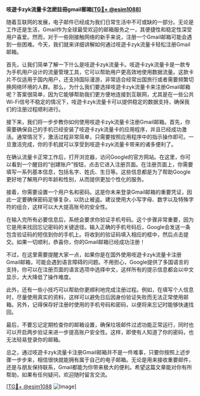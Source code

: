 **吱遊卡zyk流量卡怎麽註冊gmail郵箱[[TG💪+ @esim1088](https://t.me/s/esim1088)]**

随着互联网的发展，电子邮件已经成为我们日常生活中不可或缺的一部分。无论是工作还是生活，Gmail作为全球最受欢迎的邮箱服务之一，其便捷性和稳定性深受用户喜爱。然而，对于一些刚接触网络的新手来说，注册一个Gmail邮箱可能会遇到一些困难。今天，我们就来详细讲解如何通过吱遊卡zyk流量卡轻松注册Gmail邮箱。

首先，让我们简单了解一下什么是吱遊卡zyk流量卡。吱遊卡zyk流量卡是一款专为手机用户设计的流量管理工具，它可以帮助用户更高效地使用数据流量。这款卡片不仅适用于国内用户，还支持国际漫游，非常适合经常出国旅行或者需要频繁切换网络环境的人群。那么，为什么我们要选择吱遊卡zyk流量卡来注册Gmail邮箱呢？答案很简单，因为它能够帮助我们更方便地连接到互联网，尤其是在一些公共Wi-Fi信号不稳定的情况下，吱遊卡zyk流量卡可以提供稳定的数据支持，确保我们的注册过程顺利进行。

接下来，我们将一步步教你如何使用吱遊卡zyk流量卡注册Gmail邮箱。首先，你需要确保自己的手机已经安装了吱遊卡zyk流量卡的应用程序，并且已经成功激活。通常情况下，激活过程非常简单，只需要按照应用程序中的指示操作即可。一旦激活完成，你的手机就可以享受到吱遊卡zyk流量卡带来的诸多便利了。

在确认流量卡正常工作后，打开浏览器，访问Google的官方网站。在这里，你可以看到一个醒目的“创建账户”按钮，点击它进入注册页面。在注册页面上，你需要填写一系列基本信息，包括名字、姓氏、生日等。这些信息都是为了帮助Google更好地了解用户的年龄和性别，从而提供更加个性化的服务。

接着，你需要设置一个用户名和密码。这是你未来登录Gmail邮箱的重要凭证，因此一定要确保密码足够复杂，以防止被盗。建议使用大小写字母、数字以及特殊字符的组合，这样可以大大提高账号的安全性。

在输入完所有必要信息后，系统会要求你验证手机号码。这个步骤非常重要，因为它是用来找回忘记密码的关键途径。输入正确的手机号码后，Google会发送一条包含验证码的短信到你的手机上。将收到的验证码填入相应的框中，然后点击提交。如果一切顺利，恭喜你，你的Gmail邮箱已经成功注册！

不过，在这里需要提醒大家一点，如果你是在国外使用吱遊卡zyk流量卡注册Gmail邮箱，可能会遇到语言障碍的问题。不用担心，Google提供了多国语言的支持，你可以在注册页面的语言选项中选择中文，这样所有的提示信息都会以中文显示，大大降低了操作难度。

此外，还有一些小技巧可以帮助你更顺利地完成注册过程。例如，在填写个人信息时，尽量使用真实的资料，这样可以避免日后因身份验证失败而无法正常使用邮箱。另外，记得保存好注册时使用的手机号码和密码，以便将来忘记时能够快速找回。

最后，不要忘记定期检查你的邮箱设置，确保垃圾邮件过滤功能正常运行，同时也可以开启两步验证来进一步提高账户安全性。这样，即使有人知道了你的密码，也无法轻易登录你的邮箱。

总之，通过吱遊卡zyk流量卡注册Gmail邮箱并不是一件难事，只要你按照上述步骤一步步来，相信很快就能拥有属于自己的电子邮箱。无论是用来接收重要邮件，还是与朋友保持联系，Gmail都能为你带来极大的便利。希望这篇文章能对你有所帮助，如果有任何疑问，欢迎随时留言交流。

[[TG💪+ @esim1088](https://t.me/s/esim1088) ![Image](https://i.postimg.cc/4NQfJmqS/Snipaste-2025-05-13-00-14-12.png)]